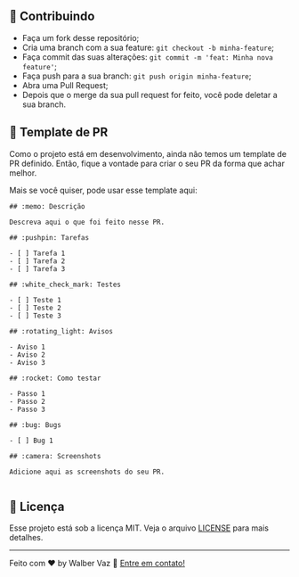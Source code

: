 ## :rocket: Contribuindo

- Faça um fork desse repositório;
- Cria uma branch com a sua feature: `git checkout -b minha-feature`;
- Faça commit das suas alterações: `git commit -m 'feat: Minha nova feature'`;
- Faça push para a sua branch: `git push origin minha-feature`;
- Abra uma Pull Request;
- Depois que o merge da sua pull request for feito, você pode deletar a sua branch.

## :memo: Template de PR

Como o projeto está em desenvolvimento, ainda não temos um template de PR definido. Então, fique a vontade para criar o seu PR da forma que achar melhor.

Mais se você quiser, pode usar esse template aqui:

```
## :memo: Descrição

Descreva aqui o que foi feito nesse PR.

## :pushpin: Tarefas

- [ ] Tarefa 1
- [ ] Tarefa 2
- [ ] Tarefa 3

## :white_check_mark: Testes

- [ ] Teste 1
- [ ] Teste 2
- [ ] Teste 3

## :rotating_light: Avisos

- Aviso 1
- Aviso 2
- Aviso 3

## :rocket: Como testar

- Passo 1
- Passo 2
- Passo 3

## :bug: Bugs

- [ ] Bug 1

## :camera: Screenshots

Adicione aqui as screenshots do seu PR.


```

## :memo: Licença

Esse projeto está sob a licença MIT. Veja o arquivo [LICENSE](LICENSE) para mais detalhes.

---

Feito com ♥ by Walber Vaz :wave: [Entre em contato!](https://www.linkedin.com/in/walber-vaz/)

```
